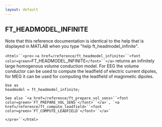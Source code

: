 ```yaml
---
layout: default
---
```


##  FT_HEADMODEL_INFINITE

Note that this reference documentation is identical to the help that is displayed in MATLAB when you type "help ft_headmodel_infinite".

`<html>``<pre>`
    `<a href=/reference/ft_headmodel_infinite>``<font color=green>`FT_HEADMODEL_INFINITE`</font>``</a>` returns an infinitely large homogenous
    volume conduction model. For EEG the volume conductor can be used
    to compute the leadfield of electric current dipoles, for MEG it
    can be used for computing the leadfield of magnmetic dipoles.
 
    Use as
    headmodel = ft_headmodel_infinite;
 
    See also `<a href=/reference/ft_prepare_vol_sens>``<font color=green>`FT_PREPARE_VOL_SENS`</font>``</a>`, `<a href=/reference/ft_compute_leadfield>``<font color=green>`FT_COMPUTE_LEADFIELD`</font>``</a>`
`</pre>``</html>`

